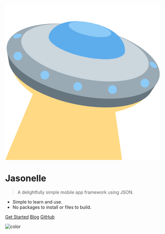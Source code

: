 ![logo](logo.png ':size=100')

# Jasonelle

> A delightfully simple mobile app framework using JSON.

- Simple to learn and use.
- No packages to install or files to build.

[Get Started](#quick-start)
[Blog](https://jasonelle.com/blog)
[GitHub](https://github.com/jasonelle)


<!-- background color -->

![color](#f0f0f0)